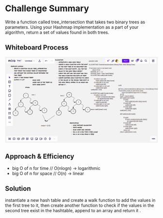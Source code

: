 # Challenge Summary
Write a function called tree_intersection that takes two binary trees as parameters.
Using your Hashmap implementation as a part of your algorithm, return a set of values found in both trees.

## Whiteboard Process
![tree-intersection](tree-intersection.png)

## Approach & Efficiency
- big O of n for time // O(nlogn) -> logarithmic
- big O of n for space // O(n) -> linear

## Solution
instantiate a new hash table and create a walk function to add the values in the first tree to it, then create another function to check if the values in the second tree exist in the hashtable, append to an array and return it .
